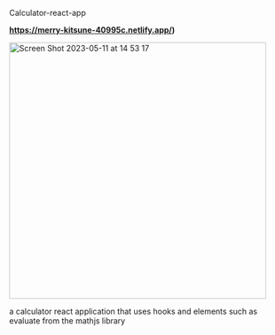 Calculator-react-app

**https://merry-kitsune-40995c.netlify.app/)**


<img width="463" alt="Screen Shot 2023-05-11 at 14 53 17" src="https://github.com/memodiaz44/react-calculator-app/assets/121352998/f2e58957-8275-4d90-9f34-17aab33a35bb">

a calculator react application that uses hooks and elements such as evaluate from the mathjs library
